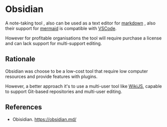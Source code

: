 # Obsidian

A note-taking tool , also can be used as a text editor for [markdown](../../../../Normatives/Documentation/Documentation%20Standards/Common%20Markdown%20Standard.md) , also their support for [mermaid](../../../../Normatives/Documentation/Diagraming%20Standards/Mermaid.md) is compatible with [VSCode](../../../Engineerings/Software%20Engineering/IDE/VSCode.md).

However for profitable organisations the tool will require purchase a license and can lack support for multi-support editing.

## Rationale

Obsidian was choose to be a low-cost tool that require low computer resources and provide features with plugins.

However, a better approach it's to use a multi-user tool like [WikiJS](WikiJS.md), capable to support Git-based repositories and multi-user editing.


## References

- Obisidian. https://obsidian.md/